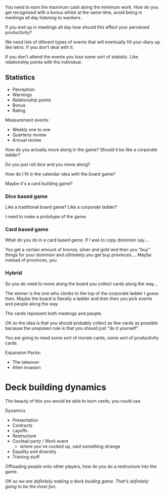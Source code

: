 You need to earn the maximum cash doing the minimum work. How do you get recognised with a bonus whilst at the same time, avoid being in meetings all day listening to wankers. 

If you end up in meetings all day how should this effect your percieved productivity? 

We need lots of diferent types of events that will eventually fill your diary up like tetris. If you don't deal with it. 

If you don't attend the events you lose some sort of statistic. Like relationship points with the individual. 



## Statistics

- Perception
- Warnings
- Relationship points
- Bonus
- Rating

Measurement events: 
 
- Weekly one to one
- Quarterly review
- Annual review

How do you actually move along in the game? Should it be like a corporate ladder? 

Do you just roll dice and you move along? 

How do I fit in the calendar idea with the board game? 

Maybe it's a card building game? 

### Dice based game
Like a traditional board game? Like a corporate ladder? 

I need to make a prototype of the game. 

### Card based game
What do you do in a card based game. If I was to copy dominion say....

You get a certain amount of bronze, silver and gold and then you "buy" things for your dominion and ultimately you get buy provinces.... Maybe instead of provinces, you 

### Hybrid
So you do need to move along the board you collect cards along the way...

The winner is the one who climbs to the top of the corporate ladder I guess then. Maybe the board is literally a ladder and then then you pick events and people along the way. 

The cards represent both meetings and people. 

OK so the idea is that you should probably collect as few cards as possible because the unspoken rule is that you should just "do it yourself". 

You are going to need some sort of morale cards, some sort of productivity cards.  



Expansion Packs: 

- The takeover
- Alien invasion

# Deck building dynamics

The beauty of this you would be able to burn cards, you could use 


Dynamics 
- Presentation 
- Contracts
- Layoffs
- Restructure
- Cocktail party / Work event
    - where you've cocked up, said something strange
- Equality and diversity
- Training stuff


Offloading people onto other players, how do you do a restructure into the game. 

*OK so we are definitely making a deck buiding game. That's definitely going to be the most fun.*
